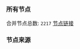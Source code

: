 ### 所有节点
合并节点总数: `2217`
[节点链接](https://raw.githubusercontent.com/rzhy1/11/master/sub/sub_merge_base64.txt)

### 节点来源